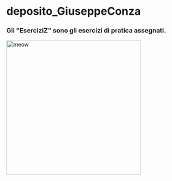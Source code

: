 # deposito_GiuseppeConza
<h3>Gli <b>"EserciziZ"</b> sono gli esercizi di pratica assegnati.</h3>
  <img width="350" src="https://gifdb.com/images/high/subaru-duck-pixel-art-2a9c651u08lduabp.gif" alt="meow" />


